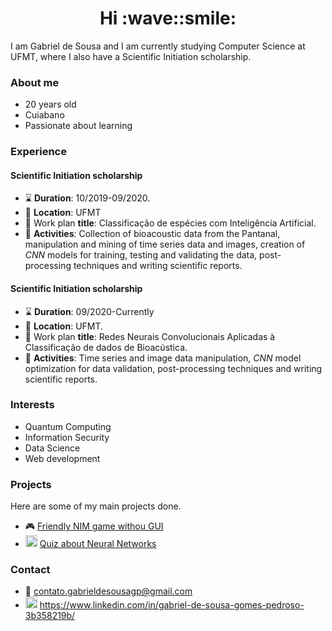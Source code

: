 <h1 align="center"> Hi :wave::smile: </h1>

I am Gabriel de Sousa and I am currently studying Computer Science at UFMT, where I also have a Scientific Initiation scholarship.
### About me
* 20 years old
* Cuiabano
* Passionate about learning

### Experience
#### Scientific Initiation scholarship
- :hourglass: __Duration__: 10/2019-09/2020.
- :briefcase: __Location__: UFMT
- :memo: Work plan __title__: Classificação de espécies com Inteligência Artificial.
- :pushpin: __Activities__: Collection of bioacoustic data from the Pantanal, manipulation and mining of time series data and images, creation of _CNN_ models for training, testing and validating the data, post-processing techniques and writing scientific reports.

#### Scientific Initiation scholarship
- :hourglass: __Duration__: 09/2020-Currently
- :briefcase: __Location__: UFMT.
- :memo: Work plan __title__: Redes Neurais Convolucionais Aplicadas à Classificação de dados de Bioacústica.
- :pushpin: __Activities__: Time series and image data manipulation,  _CNN_ model optimization for data validation, post-processing techniques and writing scientific reports.

### Interests
* Quantum Computing
* Information Security
* Data Science
* Web development

### Projects
Here are some of my main projects done.
- :video_game: [Friendly NIM game withou GUI](https://github.com/SousaPedroso/JogoDoNim)
- <img src="https://www.flaticon.com/svg/vstatic/svg/3406/3406808.svg?token=exp=1612633828~hmac=9ada1521de794d2576539c8efb9345d6" height=19 width=19> [Quiz about Neural Networks](https://github.com/SousaPedroso/NeuralNetworksQuiz)

### Contact
* :email: contato.gabrieldesousagp@gmail.com
* <img src="https://www.flaticon.com/svg/vstatic/svg/174/174857.svg?token=exp=1612633729~hmac=75d1eb9451f5c24bc709e7e07be8f33c" height=19 width=19> https://www.linkedin.com/in/gabriel-de-sousa-gomes-pedroso-3b358219b/

